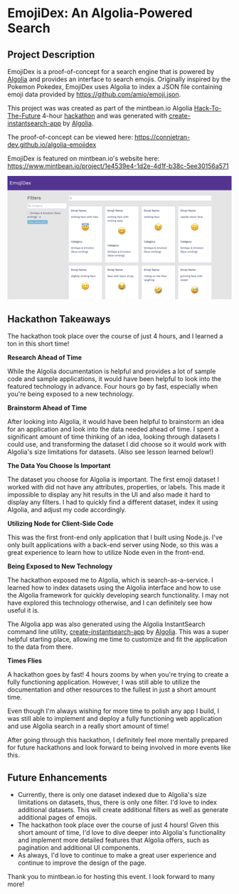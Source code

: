 # EmojiDex: An Algolia-Powered Search

## Project Description

EmojiDex is a proof-of-concept for a search engine that is powered by [Algolia](https://www.algolia.com/) and provides an interface to search emojis. Originally inspired by the Pokemon Pokedex, EmojiDex uses Algolia to index a JSON file containing emoji data provided by https://github.com/amio/emoji.json.

This project was was created as part of the mintbean.io Algolia [Hack-To-The-Future](https://www.mintbean.io/mb-event/f45c4fe2-fac3-4fec-9159-a7ec2f2cedf7) 4-hour [hackathon](https://sites.google.com/mintbean.io/2020-06-03-algolia-a-magical-s/home) and was generated with [create-instantsearch-app](https://github.com/algolia/create-instantsearch-app) by [Algolia](https://www.algolia.com/). 

The proof-of-concept can be viewed here: https://connietran-dev.github.io/algolia-emojidex

EmojiDex is featured on mintbean.io's website here: https://www.mintbean.io/project/1e4539e4-1d2e-4d1f-b38c-5ee30156a571 

![EmojiDex Homepage](EmojiDex-homepage.png)


## Hackathon Takeaways

The hackathon took place over the course of just 4 hours, and I learned a ton in this short time!

**Research Ahead of Time**

While the Algolia documentation is helpful and provides a lot of sample code and sample applications, it would have been helpful to look into the featured technology in advance. Four hours go by fast, especially when you're being exposed to a new technology.

**Brainstorm Ahead of Time** 

After looking into Algolia, it would have been helpful to brainstorm an idea for an application and look into the data needed ahead of time. I spent a significant amount of time thinking of an idea, looking through datasets I could use, and transforming the dataset I did choose so it would work with Algolia's size limitations for datasets. (Also see lesson learned below!)

**The Data You Choose Is Important**

The dataset you choose for Algolia is important. The first emoji dataset I worked with did not have any attributes, properties, or labels. This made it impossible to display any hit results in the UI and also made it hard to display any filters. I had to quickly find a different dataset, index it using Algolia, and adjust my code accordingly.

**Utilizing Node for Client-Side Code**

This was the first front-end only application that I built using Node.js. I've only built applications with a back-end server using Node, so this was a great experience to learn how to utilize Node even in the front-end.

**Being Exposed to New Technology**

The hackathon exposed me to Algolia, which is search-as-a-service. I learned how to index datasets using the Algolia interface and how to use the Algolia framework for quickly developing search functionality. I may not have explored this technology otherwise, and I can definitely see how useful it is.

The Algolia app was also generated using the Algolia InstantSearch command line utility, [create-instantsearch-app](https://github.com/algolia/create-instantsearch-app) by [Algolia](https://www.algolia.com/). This was a super helpful starting place, allowing me time to customize and fit the application to the data from there.

**Times Flies**

A hackathon goes by fast! 4 hours zooms by when you're trying to create a fully functioning application. However, I was still able to utilize the documentation and other resources to the fullest in just a short amount time. 

Even though I'm always wishing for more time to polish any app I build, I was still able to implement and deploy a fully functioning web application and use Algolia search in a really short amount of time! 

After going through this hackathon, I definitely feel more mentally prepared for future hackathons and look forward to being involved in more events like this.


## Future Enhancements

* Currently, there is only one dataset indexed due to Algolia's size limitations on datasets, thus, there is only one filter. I'd love to index additional datasets. This will create additional filters as well as generate additional pages of emojis.
* The hackathon took place over the course of just 4 hours! Given this short amount of time, I'd love to dive deeper into Algolia's functionality and implement more detailed features that Algolia offers, such as pagination and additional UI components.
* As always, I'd love to continue to make a great user experience and continue to improve the design of the page.

Thank you to mintbean.io for hosting this event. I look forward to many more!